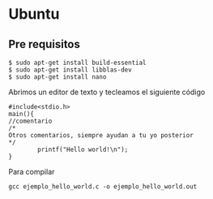 # Ubuntu

## Pre requisitos
```
$ sudo apt-get install build-essential
$ sudo apt-get install libblas-dev
$ sudo apt-get install nano
```
Abrimos un editor de texto y tecleamos el siguiente código
``` 
#include<stdio.h>
main(){
//comentario
/*
Otros comentarios, siempre ayudan a tu yo posterior
*/
        printf("Hello world!\n");
}
```

Para compilar
```
gcc ejemplo_hello_world.c -o ejemplo_hello_world.out
```
